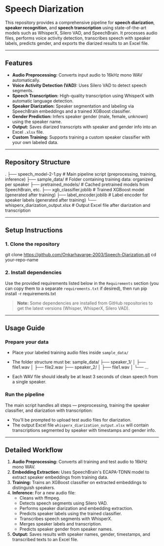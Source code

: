 
# Speech Diarization

This repository provides a comprehensive pipeline for **speech diarization**, **speaker recognition**, and **speech transcription** using state-of-the-art models such as WhisperX, Silero VAD, and SpeechBrain. It processes audio files, performs voice activity detection, transcribes speech with speaker labels, predicts gender, and exports the diarized results to an Excel file.

---

## Features

- **Audio Preprocessing:** Converts input audio to 16kHz mono WAV automatically.
- **Voice Activity Detection (VAD):** Uses Silero VAD to detect speech segments.
- **Speech Transcription:** High-quality transcription using WhisperX with automatic language detection.
- **Speaker Diarization:** Speaker segmentation and labeling via SpeechBrain embeddings and a trained XGBoost classifier.
- **Gender Prediction:** Infers speaker gender (male, female, unknown) using the speaker name.
- **Output:** Saves diarized transcripts with speaker and gender info into an Excel `.xlsx` file.
- **Custom Training:** Supports training a custom speaker classifier with your own labeled data.

---

## Repository Structure
.
├── speech_model-2-1.py # Main pipeline script (preprocessing, training, inference)
├── sample_data/ # Folder containing training data: organized per speaker
├── pretrained_models/ # Cached pretrained models from SpeechBrain, etc.
├── xgb_classifier.joblib # Trained XGBoost model (generated after training)
├── label_encoder.joblib # Label encoder for speaker labels (generated after training)
└── whisperx_diarization_output.xlsx # Output Excel file after diarization and transcription


---

## Setup Instructions

### 1. Clone the repository
git clone https://github.com/Onkarhavarge-2003/Speech-Diarization.git
cd your-repo-name


### 2. Install dependencies

Use the provided requirements listed below in the `Requirements` section (you can copy them to a separate `requirements.txt` if desired), then run
pip install -r requirements.txt


> **Note:** Some dependencies are installed from GitHub repositories to get the latest versions (Whisper, WhisperX, Silero VAD).

---

## Usage Guide

### Prepare your data

- Place your labeled training audio files inside `sample_data/`
- The folder structure must be:
sample_data/
├── speaker_1/
│ ├── file1.wav
│ ├── file2.wav
├── speaker_2/
│ ├── file1.wav
│ └── ...


- Each WAV file should ideally be at least 3 seconds of clean speech from a single speaker.

### Run the pipeline

The main script handles all steps — preprocessing, training the speaker classifier, and diarization with transcription:



- You'll be prompted to upload test audio files for diarization.
- The output Excel file `whisperx_diarization_output.xlsx` will contain transcriptions segmented by speaker with timestamps and gender info.

---

## Detailed Workflow

1. **Audio Preprocessing:** Converts all training and test audio to 16kHz mono WAV.
2. **Embedding Extraction:** Uses SpeechBrain's ECAPA-TDNN model to extract speaker embeddings from training data.
3. **Training:** Trains an XGBoost classifier on extracted embeddings to distinguish speakers.
4. **Inference:** For a new audio file:
   - Cleans with ffmpeg.
   - Detects speech segments using Silero VAD.
   - Performs speaker diarization and embedding extraction.
   - Predicts speaker labels using the trained classifier.
   - Transcribes speech segments with WhisperX.
   - Merges speaker labels and transcription.
   - Predicts speaker gender from speaker names.
5. **Output:** Saves results with speaker names, gender, timestamps, and transcribed texts to an Excel file.
